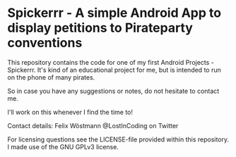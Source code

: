 # Spickerrr - A simple Android App to display petitions to Pirateparty conventions

This repository contains the code for one of my first Android Projects - Spickerrr. It's kind of an educational project for me,
but is intended to run on the phone of many pirates.

So in case you have any suggestions or notes, do not hesitate to contact me.

I'll work on this whenever I find the time to!

Contact details:
Felix Wöstmann
@LostInCoding on Twitter

For licensing questions see the LICENSE-file provided within this repository. I made use of the GNU GPLv3 license.
